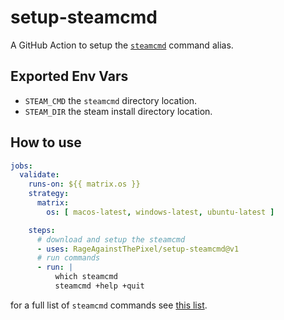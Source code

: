 # setup-steamcmd

A GitHub Action to setup the [`steamcmd`](https://developer.valvesoftware.com/wiki/SteamCMD) command alias.

## Exported Env Vars

- `STEAM_CMD` the `steamcmd` directory location.
- `STEAM_DIR` the steam install directory location.

## How to use

```yaml
jobs:
  validate:
    runs-on: ${{ matrix.os }}
    strategy:
      matrix:
        os: [ macos-latest, windows-latest, ubuntu-latest ]

    steps:
      # download and setup the steamcmd
      - uses: RageAgainstThePixel/setup-steamcmd@v1
      # run commands
      - run: |
          which steamcmd
          steamcmd +help +quit
```

for a full list of `steamcmd` commands see [this list](https://github.com/dgibbs64/SteamCMD-Commands-List).
